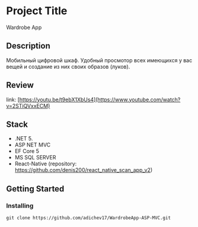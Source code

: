 # Project Title

Wardrobe App

## Description

Мобильный цифровой шкаф. Удобный просмотор всех имеющихся у вас вещей и создание из них своих образов (луков).

## Review

link: [https://youtu.be/t9ebX1XbUs4](https://www.youtube.com/watch?v=2STiQVxxECM)

## Stack

- .NET 5.
- ASP NET MVC
- EF Core 5
- MS SQL SERVER
- React-Native (repository: https://github.com/denis200/react_native_scan_app_v2)

## Getting Started

### Installing

```
git clone https://github.com/adichev17/WardrobeApp-ASP-MVC.git
```

